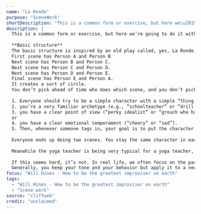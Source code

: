 ```yaml
---
name: "La Ronde"
purpose: "SceneWork"
shortDescription: "This is a common form or exercise, but here we\u2019re going to do it with a focus on being changeable."
description: |
  This is a common form or exercise, but here we’re going to do it with a focus on being changeable.
  
  **Basic structure**
  The basic structure is inspired by an old play called, yes, La Ronde, where every scene has two characters, one of whom was in the previous scene. The actual play is about sexual politics in 1890s Vienna, with scene titles like “The Whore and The Soldier” followed by “The Soldier and the Parlor Maid.” The improv version just borrows the structure and not the focus on sexual politics. If you have five people, it goes like this:
  First scene has Person A and Person B
  Next scene has Person B and Person C.
  Next scene has Person C and Person D.
  Next scene has Person D and Person E.
  Final scene has Person E and Person A.
  It creates a sort of circle.
  You don’t pick ahead of time who does which scene, and you don’t pick which character. You get a suggestion, and then two people just step out and do a scene. After a few minutes, someone tags out one of the two. Whoever is tagged out becomes Person A and stays on the back line until the last scene.
  
  1. Everyone should try to be a simple character with a simple “thing,” meaning one of the following:
  2. you’re a very familiar archetype (e.g., “schoolteacher” or “drill sergeant”);
  3. you have a clear point of view (“perky idealist” or “grouch who hates young people”);
  or
  4. you have a clear emotional temperament (“cheery” or “sad”).
  5. Then, whenever someone tags in, your goal is to put the character from the previous scene into a place that we would never expect to see them. If the first scene is a drillsergeant yelling at a soldier, someone could tag in as a yoga teacher—and thus we see the angry drill sergeant in a yoga class, i.e., a situation we would not expect for that character.
  
  Everyone ends up doing two scenes. You stay the same character in each of your scenes. It’s implied that everyone lives in the same universe, though that may not matter. Focus on being changeable The trick here is that when the character gets put in the new situation, they must like it. They still behave the same way they did in the previous scene, and the actor comes up with a reason why they like this situation. If you’re the drill sergeant who was yelling and screaming at the soldier, and then you’re in a yoga class, you do the poses with the same angry grunting and yelling that you did in the previous scene. You have some reason why you like yoga. (“I CAN FEEL MY HEART CHAKRA OPENING, MAGGOTS!”) You’re not surprised to be there, and you don’t say you’re being forced to do it.
  
  Meanwhile the yoga teacher is being very typical for a yoga teacher, talking in a soothing voice, moving in a slow, fluid way. Then the drill sergeant gets tagged out, and we see the yoga teacher at a heavy metal concert with a heavy metal fan. The yoga teacher loves it and waves his body around and cheers happily in a very soothing way for the heavy metal band.
  
  If this seems hard, it’s not. In real life, we often focus on the parts of an experience which we relate to, and ignore the rest. Maybe the drill sergeant is really into the discipline of yoga, and just doesn’t pay attention to the peaceful aspect of it. Maybe the yoga teacher likes the “inner truth” of heavy metal and doesn’t pay attention to all the violent imagery.
  Generally, you keep your tone and your behavior but apply it to a new world. You keep your music, and you change your lyrics. You say “yes” without giving up your central way of behaving
focus: "Will Hines - How to be the greatest improviser on earth"
tags:
  - "Will Hines - How to be the greatest improviser on earth"
  - "Scene work"
source: "cliffweb"
credit: "unclaimed"
---
```

